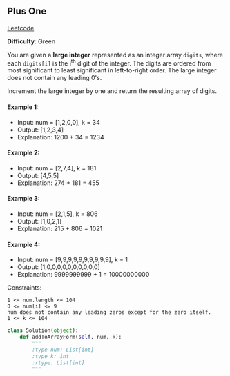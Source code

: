 ## Plus One

[Leetcode](https://leetcode.com/problems/plus-one/)

**Difficulty**: Green

You are given a __large integer__ represented as an integer array ```digits```, where each ```digits[i]``` is the i<sup>th</sup> digit of the integer. The digits are ordered from most significant to least significant in left-to-right order. The large integer does not contain any leading 0's.

Increment the large integer by one and return the resulting array of digits.

#### Example 1: 
- Input: num = [1,2,0,0], k = 34
- Output: [1,2,3,4]
- Explanation: 1200 + 34 = 1234

#### Example 2: 
- Input: num = [2,7,4], k = 181
- Output: [4,5,5]
- Explanation: 274 + 181 = 455

#### Example 3: 
- Input: num = [2,1,5], k = 806
- Output: [1,0,2,1]
- Explanation: 215 + 806 = 1021

#### Example 4: 
- Input: num = [9,9,9,9,9,9,9,9,9,9], k = 1
- Output: [1,0,0,0,0,0,0,0,0,0,0]
- Explanation: 9999999999 + 1 = 10000000000

Constraints:

    1 <= num.length <= 104
    0 <= num[i] <= 9
    num does not contain any leading zeros except for the zero itself.
    1 <= k <= 104
    
```Python
class Solution(object):
    def addToArrayForm(self, num, k):
        """
        :type num: List[int]
        :type k: int
        :rtype: List[int]
        """
```




